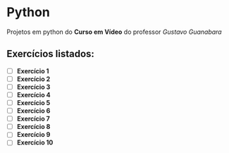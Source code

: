 # Python 
 Projetos em python do **Curso em Vídeo** do professor *Gustavo Guanabara*
 
 ## Exercícios listados:
 
 - [ ] **Exercício 1**
 - [ ] **Exercício 2**
 - [ ] **Exercício 3**
 - [ ] **Exercício 4**
 - [ ] **Exercício 5**
 - [ ] **Exercício 6**
 - [ ] **Exercício 7**
 - [ ] **Exercício 8**
 - [ ] **Exercício 9**
 - [ ] **Exercício 10**
